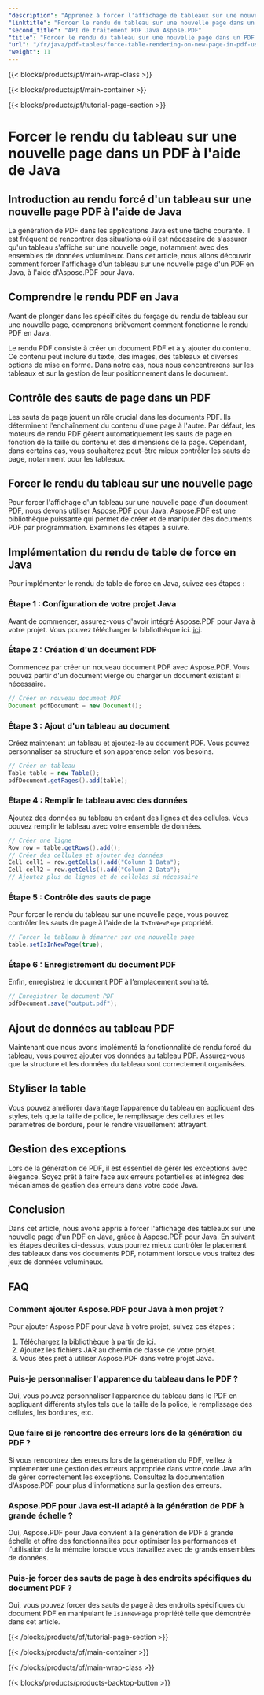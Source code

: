 ```yaml
---
"description": "Apprenez à forcer l'affichage de tableaux sur une nouvelle page PDF en utilisant Java avec Aspose.PDF. Ce guide étape par étape inclut le code source et des conseils d'experts pour une mise en forme précise des documents PDF."
"linktitle": "Forcer le rendu du tableau sur une nouvelle page dans un PDF à l'aide de Java"
"second_title": "API de traitement PDF Java Aspose.PDF"
"title": "Forcer le rendu du tableau sur une nouvelle page dans un PDF à l'aide de Java"
"url": "/fr/java/pdf-tables/force-table-rendering-on-new-page-in-pdf-using-java/"
"weight": 11
---
```


{{< blocks/products/pf/main-wrap-class >}}

{{< blocks/products/pf/main-container >}}

{{< blocks/products/pf/tutorial-page-section >}}

# Forcer le rendu du tableau sur une nouvelle page dans un PDF à l'aide de Java


## Introduction au rendu forcé d'un tableau sur une nouvelle page PDF à l'aide de Java

La génération de PDF dans les applications Java est une tâche courante. Il est fréquent de rencontrer des situations où il est nécessaire de s'assurer qu'un tableau s'affiche sur une nouvelle page, notamment avec des ensembles de données volumineux. Dans cet article, nous allons découvrir comment forcer l'affichage d'un tableau sur une nouvelle page d'un PDF en Java, à l'aide d'Aspose.PDF pour Java.

## Comprendre le rendu PDF en Java

Avant de plonger dans les spécificités du forçage du rendu de tableau sur une nouvelle page, comprenons brièvement comment fonctionne le rendu PDF en Java.

Le rendu PDF consiste à créer un document PDF et à y ajouter du contenu. Ce contenu peut inclure du texte, des images, des tableaux et diverses options de mise en forme. Dans notre cas, nous nous concentrerons sur les tableaux et sur la gestion de leur positionnement dans le document.

## Contrôle des sauts de page dans un PDF

Les sauts de page jouent un rôle crucial dans les documents PDF. Ils déterminent l'enchaînement du contenu d'une page à l'autre. Par défaut, les moteurs de rendu PDF gèrent automatiquement les sauts de page en fonction de la taille du contenu et des dimensions de la page. Cependant, dans certains cas, vous souhaiterez peut-être mieux contrôler les sauts de page, notamment pour les tableaux.

## Forcer le rendu du tableau sur une nouvelle page

Pour forcer l'affichage d'un tableau sur une nouvelle page d'un document PDF, nous devons utiliser Aspose.PDF pour Java. Aspose.PDF est une bibliothèque puissante qui permet de créer et de manipuler des documents PDF par programmation. Examinons les étapes à suivre.

## Implémentation du rendu de table de force en Java

Pour implémenter le rendu de table de force en Java, suivez ces étapes :

### Étape 1 : Configuration de votre projet Java

Avant de commencer, assurez-vous d'avoir intégré Aspose.PDF pour Java à votre projet. Vous pouvez télécharger la bibliothèque ici. [ici](https://releases.aspose.com/pdf/java/).

### Étape 2 : Création d'un document PDF

Commencez par créer un nouveau document PDF avec Aspose.PDF. Vous pouvez partir d'un document vierge ou charger un document existant si nécessaire.

```java
// Créer un nouveau document PDF
Document pdfDocument = new Document();
```

### Étape 3 : Ajout d'un tableau au document

Créez maintenant un tableau et ajoutez-le au document PDF. Vous pouvez personnaliser sa structure et son apparence selon vos besoins.

```java
// Créer un tableau
Table table = new Table();
pdfDocument.getPages().add(table);
```

### Étape 4 : Remplir le tableau avec des données

Ajoutez des données au tableau en créant des lignes et des cellules. Vous pouvez remplir le tableau avec votre ensemble de données.

```java
// Créer une ligne
Row row = table.getRows().add();
// Créer des cellules et ajouter des données
Cell cell1 = row.getCells().add("Column 1 Data");
Cell cell2 = row.getCells().add("Column 2 Data");
// Ajoutez plus de lignes et de cellules si nécessaire
```

### Étape 5 : Contrôle des sauts de page

Pour forcer le rendu du tableau sur une nouvelle page, vous pouvez contrôler les sauts de page à l'aide de la `IsInNewPage` propriété.

```java
// Forcer le tableau à démarrer sur une nouvelle page
table.setIsInNewPage(true);
```

### Étape 6 : Enregistrement du document PDF

Enfin, enregistrez le document PDF à l’emplacement souhaité.

```java
// Enregistrer le document PDF
pdfDocument.save("output.pdf");
```

## Ajout de données au tableau PDF

Maintenant que nous avons implémenté la fonctionnalité de rendu forcé du tableau, vous pouvez ajouter vos données au tableau PDF. Assurez-vous que la structure et les données du tableau sont correctement organisées.

## Styliser la table

Vous pouvez améliorer davantage l’apparence du tableau en appliquant des styles, tels que la taille de police, le remplissage des cellules et les paramètres de bordure, pour le rendre visuellement attrayant.

## Gestion des exceptions

Lors de la génération de PDF, il est essentiel de gérer les exceptions avec élégance. Soyez prêt à faire face aux erreurs potentielles et intégrez des mécanismes de gestion des erreurs dans votre code Java.

## Conclusion

Dans cet article, nous avons appris à forcer l'affichage des tableaux sur une nouvelle page d'un PDF en Java, grâce à Aspose.PDF pour Java. En suivant les étapes décrites ci-dessus, vous pourrez mieux contrôler le placement des tableaux dans vos documents PDF, notamment lorsque vous traitez des jeux de données volumineux.

## FAQ

### Comment ajouter Aspose.PDF pour Java à mon projet ?

Pour ajouter Aspose.PDF pour Java à votre projet, suivez ces étapes :
1. Téléchargez la bibliothèque à partir de [ici](https://releases.aspose.com/pdf/java/).
2. Ajoutez les fichiers JAR au chemin de classe de votre projet.
3. Vous êtes prêt à utiliser Aspose.PDF dans votre projet Java.

### Puis-je personnaliser l'apparence du tableau dans le PDF ?

Oui, vous pouvez personnaliser l’apparence du tableau dans le PDF en appliquant différents styles tels que la taille de la police, le remplissage des cellules, les bordures, etc.

### Que faire si je rencontre des erreurs lors de la génération du PDF ?

Si vous rencontrez des erreurs lors de la génération du PDF, veillez à implémenter une gestion des erreurs appropriée dans votre code Java afin de gérer correctement les exceptions. Consultez la documentation d'Aspose.PDF pour plus d'informations sur la gestion des erreurs.

### Aspose.PDF pour Java est-il adapté à la génération de PDF à grande échelle ?

Oui, Aspose.PDF pour Java convient à la génération de PDF à grande échelle et offre des fonctionnalités pour optimiser les performances et l'utilisation de la mémoire lorsque vous travaillez avec de grands ensembles de données.

### Puis-je forcer des sauts de page à des endroits spécifiques du document PDF ?

Oui, vous pouvez forcer des sauts de page à des endroits spécifiques du document PDF en manipulant le `IsInNewPage` propriété telle que démontrée dans cet article.

{{< /blocks/products/pf/tutorial-page-section >}}

{{< /blocks/products/pf/main-container >}}

{{< /blocks/products/pf/main-wrap-class >}}

{{< blocks/products/products-backtop-button >}}